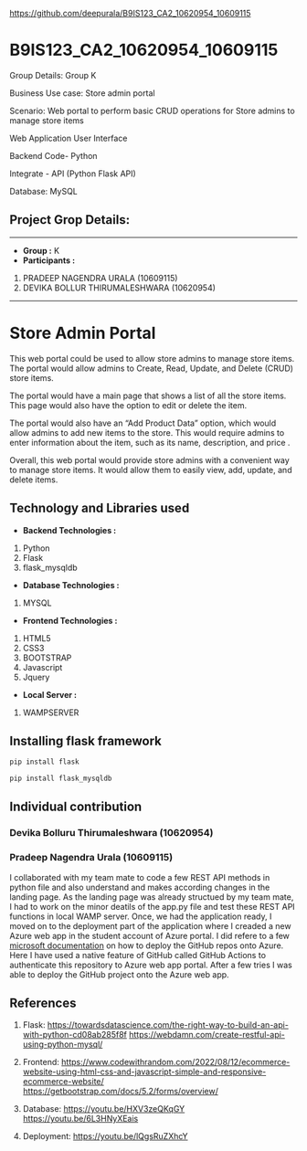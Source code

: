 https://github.com/deepurala/B9IS123_CA2_10620954_10609115

# B9IS123_CA2_10620954_10609115

Group Details: Group K

Business Use case: Store admin portal

Scenario: Web portal to perform basic CRUD operations for Store admins to manage store items

Web Application User Interface

Backend Code- Python

Integrate - API (Python Flask API)

Database: MySQL

## Project Grop Details:
------------------------------
* **Group :** K
*  **Participants :** 

1. PRADEEP NAGENDRA URALA (10609115)
2. DEVIKA BOLLUR THIRUMALESHWARA (10620954)


-------------------
# Store Admin Portal

This web portal could be used to allow store admins to manage store items. The portal would allow admins to Create, Read, Update, and Delete (CRUD) store items. 

The portal would have a main page that shows a list of all the store items. This page would also have the option to edit or delete the item. 

The portal would also have an “Add Product Data” option, which would allow admins to add new items to the store. This  would require admins to enter information about the item, such as its name, description, and price . 

Overall, this web portal would provide store admins with a convenient way to manage store items. It would allow them to easily view, add, update, and delete items.

## Technology and Libraries used
* **Backend Technologies :**
1. Python
2. Flask
3. flask_mysqldb

* **Database Technologies :**
1. MYSQL

* **Frontend Technologies :**
1. HTML5
2. CSS3
3. BOOTSTRAP
4. Javascript
5. Jquery

* **Local Server :**
1. WAMPSERVER



## Installing flask framework
```bash
pip install flask
```

```bash
pip install flask_mysqldb
```

## Individual contribution

### Devika Bolluru Thirumaleshwara (10620954)


### Pradeep Nagendra Urala (10609115)
I collaborated with my team mate to code a few REST API methods in python file and also understand and makes according changes in the landing page. As the landing page was already structued by my team mate, I had to work on the minor deatils of the app.py file and test these REST API functions in local WAMP server. 
Once, we had the application ready, I moved on to the deployment part of the application where I creaded a new Azure web app in the student account of Azure portal. I did refere to a few [microsoft documentation](https://learn.microsoft.com/en-us/azure/app-service/quickstart-python?tabs=flask%2Cwindows%2Cazure-cli%2Cvscode-deploy%2Cdeploy-instructions-azportal%2Cterminal-bash%2Cdeploy-instructions-zip-azcli) on how to deploy the GitHub repos onto Azure. Here I have used a native feature of GitHub called GitHub Actions to authenticate this repository to Azure web app portal. After a few tries I was able to deploy the GitHub project onto the Azure web app.

## References
1. Flask:
	https://towardsdatascience.com/the-right-way-to-build-an-api-with-python-cd08ab285f8f
	https://webdamn.com/create-restful-api-using-python-mysql/

2. Frontend:
	https://www.codewithrandom.com/2022/08/12/ecommerce-website-using-html-css-and-javascript-simple-and-responsive-ecommerce-website/
	https://getbootstrap.com/docs/5.2/forms/overview/

3. Database:
	https://youtu.be/HXV3zeQKqGY
	https://youtu.be/6L3HNyXEais

4. Deployment:
	https://youtu.be/lQgsRuZXhcY

